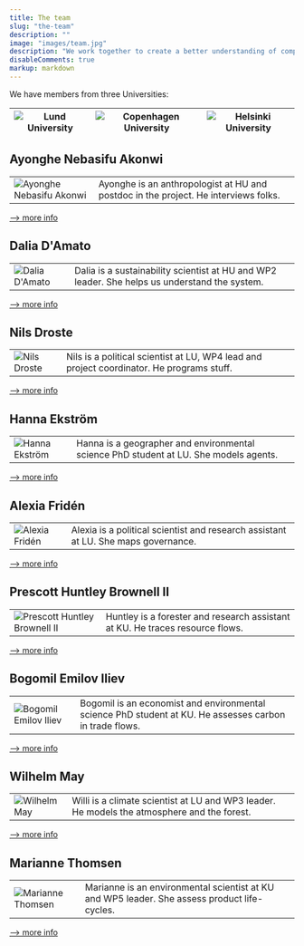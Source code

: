 ```yaml
---
title: The team
slug: "the-team"
description: ""
image: "images/team.jpg"
description: "We work together to create a better understanding of complex dynamics in the forest system"
disableComments: true
markup: markdown
---
```


We have members from three Universities:

|  ![Lund University](/images/LU.png)   |   ![Copenhagen University](/images/KU.png)  |  ![Helsinki University](/images/HU.png)   |
|                 ----                  |                       ----                  |                     ----                  |

## Ayonghe Nebasifu Akonwi

|                                                   |                                                                                  |
| :--------------------------------------------------| :-------------------------------------------------------------------------------|
| ![Ayonghe Nebasifu Akonwi](/images/Ayonghe.jpg)    | Ayonghe is an anthropologist at HU and postdoc in the project.  He interviews folks.   |
[--> more info](https://researchportal.helsinki.fi/en/persons/akonwi-nebasifu-ayonghe)
 
## Dalia D'Amato

|                                                   |                                                                                  |
| :--------------------------------------------------| :-------------------------------------------------------------------------------|
| ![Dalia D'Amato](/images/Dalia.jpg)       | Dalia is a sustainability scientist at HU and WP2 leader.  She helps us understand the system.  |
[--> more info](https://researchportal.helsinki.fi/en/persons/dalia-damato)


## Nils Droste 

|                                                   |                                                                                  |
| :--------------------------------------------------| :-------------------------------------------------------------------------------|
| ![Nils Droste](/images/Nils.jpg)         | Nils is a political scientist at LU, WP4 lead and project coordinator.  He programs stuff.      |
[--> more info](https://www.svet.lu.se/en/nils-droste)

## Hanna Ekström

|                                                   |                                                                                  |
| :--------------------------------------------------| :-------------------------------------------------------------------------------|
| ![Hanna Ekström](/images/Hanna.jpg)      | Hanna is a geographer and environmental science PhD student at LU.  She models agents.     |
[--> more info](https://portal.research.lu.se/en/persons/hanna-ekstr%C3%B6m)

## Alexia Fridén

|                                                   |                                                                                  |
| :--------------------------------------------------| :-------------------------------------------------------------------------------|
| ![Alexia Fridén](/images/Alexia.jpg)      | Alexia is a political scientist and research assistant at LU.  She maps governance.    |
[--> more info](https://www.linkedin.com/in/alexiafrid%C3%A9n?originalSubdomain=se)

## Prescott Huntley Brownell II

|                                                   |                                                                                  |
| :--------------------------------------------------| :-------------------------------------------------------------------------------|
| ![Prescott Huntley Brownell II](/images/Huntley.jpg)   | Huntley is a forester and research assistant at KU.  He traces resource flows.     |
[--> more info](https://ign.ku.dk/ansatte/alle-ansatte/?pure=da/persons/623009)

## Bogomil Emilov Iliev

|                                                   |                                                                                  |
| :--------------------------------------------------| :-------------------------------------------------------------------------------|
| ![Bogomil Emilov Iliev](/images/Bogomil.jpg)     | Bogomil is an economist and environmental science PhD student at KU.  He assesses carbon in trade flows.    |
[--> more info](https://food.ku.dk/english/staff/?pure=en/persons/421872)

## Wilhelm May

|                                                   |                                                                                  |
| :--------------------------------------------------| :-------------------------------------------------------------------------------|
| ![Wilhelm May](/images/Willi.jpg)     | Willi is a climate scientist at LU and WP3 leader.  He models the atmosphere and the forest.     |
[--> more info](https://www.cec.lu.se/wilhelm-may)

## Marianne Thomsen

|                                                   |                                                                                  |
| :--------------------------------------------------| :-------------------------------------------------------------------------------|
| ![Marianne Thomsen](/images/Marianne.jpg)      | Marianne is an environmental scientist at KU and WP5 leader.  She assess product life-cycles.    |
[--> more info](https://food.ku.dk/english/staff/?pure=en/persons/169127)